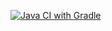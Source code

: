 [![Java CI with Gradle](https://github.com/mrmik78/CashBackHacker/actions/workflows/gradle.yml/badge.svg?branch=JUnit4)](https://github.com/mrmik78/CashBackHacker/actions/workflows/gradle.yml)
